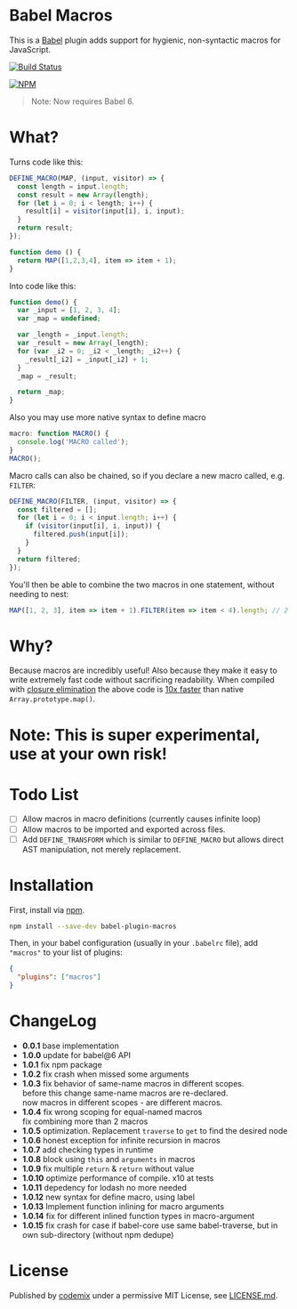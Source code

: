 # Babel Macros

This is a [Babel](https://babeljs.io/) plugin adds support for hygienic, non-syntactic macros for JavaScript.

[![Build Status](https://travis-ci.org/codemix/babel-plugin-macros.svg)](https://travis-ci.org/codemix/babel-plugin-macros)

[![NPM](https://nodei.co/npm-dl/babel-plugin-macros.png?months=1)](https://nodei.co/npm/babel-plugin-macros/)

> Note: Now requires Babel 6.

# What?

Turns code like this:
```js
DEFINE_MACRO(MAP, (input, visitor) => {
  const length = input.length;
  const result = new Array(length);
  for (let i = 0; i < length; i++) {
    result[i] = visitor(input[i], i, input);
  }
  return result;
});

function demo () {
  return MAP([1,2,3,4], item => item + 1);
}
```
Into code like this:
```js
function demo() {
  var _input = [1, 2, 3, 4];
  var _map = undefined;

  var _length = _input.length;
  var _result = new Array(_length);
  for (var _i2 = 0; _i2 < _length; _i2++) {
    _result[_i2] = _input[_i2] + 1;
  }
  _map = _result;

  return _map;
}
```

Also you may use more native syntax to define macro
```js
macro: function MACRO() {
  console.log('MACRO called');
}
MACRO();
```

Macro calls can also be chained, so if you declare a new macro called, e.g. `FILTER`:

```js
DEFINE_MACRO(FILTER, (input, visitor) => {
  const filtered = [];
  for (let i = 0; i < input.length; i++) {
    if (visitor(input[i], i, input)) {
      filtered.push(input[i]);
    }
  }
  return filtered;
});
```

You'll then be able to combine the two macros in one statement, without needing to nest:
```js
MAP([1, 2, 3], item => item + 1).FILTER(item => item < 4).length; // 2
```

# Why?

Because macros are incredibly useful! Also because they make it easy to write extremely fast code without sacrificing readability. When compiled with [closure elimination](https://github.com/codemix/babel-plugin-closure-elimination) the above code is [10x faster](http://jsperf.com/macros-vs-functions) than native `Array.prototype.map()`.

# Note: This is super experimental, use at your own risk!

# Todo List

- [ ] Allow macros in macro definitions (currently causes infinite loop)
- [ ] Allow macros to be imported and exported across files.
- [ ] Add `DEFINE_TRANSFORM` which is similar to `DEFINE_MACRO` but allows direct AST manipulation, not merely replacement.

# Installation

First, install via [npm](https://npmjs.org/package/babel-plugin-macros).
```sh
npm install --save-dev babel-plugin-macros
```
Then, in your babel configuration (usually in your `.babelrc` file), add `"macros"` to your list of plugins:
```json
{
  "plugins": ["macros"]
}
```

# ChangeLog
- **0.0.1** base implementation
- **1.0.0** update for babel@6 API
- **1.0.1** fix npm package
- **1.0.2** fix crash when missed some arguments
- **1.0.3** fix behavior of same-name macros in different scopes.  
   before this change same-name macros are re-declared.  
   now macros in different scopes - are different macros.
- **1.0.4** fix wrong scoping for equal-named macros  
fix combining more than 2 macros
- **1.0.5** optimization. Replacement `traverse` to `get` to find the desired node
- **1.0.6** honest exception for infinite recursion in macros
- **1.0.7** add checking types in runtime
- **1.0.8** block using `this` and `arguments` in macros
- **1.0.9** fix multiple `return` & `return` without value
- **1.0.10** optimize performance of compile. x10 at tests 
- **1.0.11** depedency for lodash no more needed 
- **1.0.12** new syntax for define macro, using label 
- **1.0.13** Implement function inlining for macro arguments 
- **1.0.14** fix for different inlined function types in macro-argument 
- **1.0.15** fix crash for case if babel-core use same babel-traverse, but in own sub-directory (without npm dedupe) 

# License

Published by [codemix](http://codemix.com/) under a permissive MIT License, see [LICENSE.md](./LICENSE.md).

